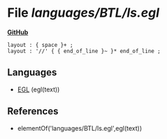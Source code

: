 # File _languages/BTL/ls.egl_
**[GitHub](https://github.com/softlang/yas/blob/master/languages/BTL/ls.egl)**
```
layout : { space }+ ;
layout : '//' { { end_of_line }~ }* end_of_line ;
```

## Languages
* [EGL](../languages/EGL.md) (egl(text))

## References
* elementOf('languages/BTL/ls.egl',egl(text))
